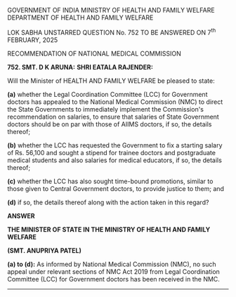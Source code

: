GOVERNMENT OF INDIA
MINISTRY OF HEALTH AND FAMILY WELFARE
DEPARTMENT OF HEALTH AND FAMILY WELFARE

LOK SABHA
UNSTARRED QUESTION No. 752
TO BE ANSWERED ON 7<sup>th</sup> FEBRUARY, 2025

RECOMMENDATION OF NATIONAL MEDICAL COMMISSION

**752. SMT. D K ARUNA:**
**SHRI EATALA RAJENDER:**

Will the Minister of HEALTH AND FAMILY WELFARE be pleased to state:

**(a)** whether the Legal Coordination Committee (LCC) for Government doctors has appealed
to the National Medical Commission (NMC) to direct the State Governments to immediately
implement the Commission's recommendation on salaries, to ensure that salaries of State
Government doctors should be on par with those of AIIMS doctors, if so, the details thereof;

**(b)** whether the LCC has requested the Government to fix a starting salary of Rs. 56,100 and
sought a stipend for trainee doctors and postgraduate medical students and also salaries for
medical educators, if so, the details thereof;

**(c)** whether the LCC has also sought time-bound promotions, similar to those given to
Central Government doctors, to provide justice to them; and

**(d)** if so, the details thereof along with the action taken in this regard?

**ANSWER**

**THE MINISTER OF STATE IN THE MINISTRY OF HEALTH AND FAMILY WELFARE**

**(SMT. ANUPRIYA PATEL)**

**(a) to (d):** As informed by National Medical Commission (NMC), no such appeal under
relevant sections of NMC Act 2019 from Legal Coordination Committee (LCC) for
Government doctors has been received in the NMC.

---
